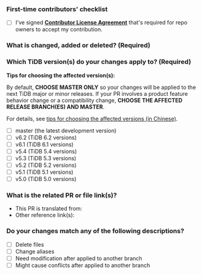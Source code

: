 <!--Thanks for your contribution to TiDB documentation. Please answer the following questions.-->

### First-time contributors' checklist <!--Remove this section if you're not a first-time contributor.-->

- [ ] I've signed [**Contributor License Agreement**](https://cla-assistant.io/pingcap/docs-cn) that's required for repo owners to accept my contribution.

### What is changed, added or deleted? (Required)

<!--Tell us what you did and why.-->

### Which TiDB version(s) do your changes apply to? (Required)

<!-- Fill in "x" in [] to tick the checkbox below.-->

**Tips for choosing the affected version(s):**

By default, **CHOOSE MASTER ONLY** so your changes will be applied to the next TiDB major or minor releases. If your PR involves a product feature behavior change or a compatibility change, **CHOOSE THE AFFECTED RELEASE BRANCH(ES) AND MASTER**.

For details, see [tips for choosing the affected versions (in Chinese)](https://github.com/pingcap/docs-cn/blob/master/CONTRIBUTING.md#版本选择指南).

- [ ] master (the latest development version)
- [ ] v6.2 (TiDB 6.2 versions)
- [ ] v6.1 (TiDB 6.1 versions)
- [ ] v5.4 (TiDB 5.4 versions)
- [ ] v5.3 (TiDB 5.3 versions)
- [ ] v5.2 (TiDB 5.2 versions)
- [ ] v5.1 (TiDB 5.1 versions)
- [ ] v5.0 (TiDB 5.0 versions)

### What is the related PR or file link(s)?

<!--Reference link(s) will help reviewers review your PR quickly.-->

- This PR is translated from:
- Other reference link(s):

### Do your changes match any of the following descriptions?

- [ ] Delete files
- [ ] Change aliases
- [ ] Need modification after applied to another branch <!-- If yes, please comment "/label version-specific-changes-required" below to trigger the bot to add the label.-->
- [ ] Might cause conflicts after applied to another branch
